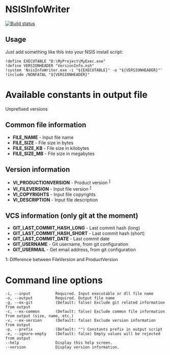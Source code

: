 # NSISInfoWriter #

[![Build status](https://ci.appveyor.com/api/projects/status/iv8ty8mctn0r5q6s?svg=true)](https://ci.appveyor.com/project/segrived/nsisinfowriter)

## Usage
Just add something like this into your NSIS install script:
```nsis
!define EXECUTABLE "D:\MyProject\MyExec.exe"
!define VERSIONHEADER "VersionInfo.nsh"
!system 'NsisInfoWriter.exe -i "${EXECUTABLE}" -o "${VERSIONHEADER}"'
!include /NONFATAL "${VERSIONHEADER}"
```

# Available constants in output file

Unprefixed versions

## Common file information
- **FILE_NAME** - Input file name
- **FILE_SIZE** - File size in bytes
- **FILE_SIZE_KB** - File size in kilobytes
- **FILE_SIZE_MB** - File size in megabytes

## Version information
- **VI_PRODUCTIONVERSION** - Product version <sup>[1](#versionfn)</sup>
- **VI_FILEVERSION** - Input file version <sup>[1](#versionfn)</sup>
- **VI_COPYRIGHTS** - Input file copyrights
- **VI_DESCRIPTION** - Input file description

## VCS information (only git at the moment)
- **GIT_LAST_COMMIT_HASH_LONG** - Last commit hash (long)
- **GIT_LAST_COMMIT_HASH_SHORT** - Last commit hash (short)
- **GIT_LAST_COMMIT_DATE** - Last commit date
- **GIT_USERNAME** - Git username, from git configuration
- **GIT_USERMAIL** - Get email address, from git configuration

<a name="versionfn">1</a>: Difference between FileVersion and ProductVersion

# Command line options
```
-i, --input           Required. Input executable or dll file name
-o, --output          Required. Output file name
-g, --ex-git          (Default: false) Exclude git related information from output
-c, --ex-common       (Default: false) Exclude common file information from output (size, name, etc.)
-v, --ex-version      (Default: false) Exclude version information from output
-p, --prefix          (Default: "") Constants prefix in output script
-e, --ignore-empty    (Default: false) Empty values will be rejected from output
--help                Display this help screen.
--version             Display version information.
```